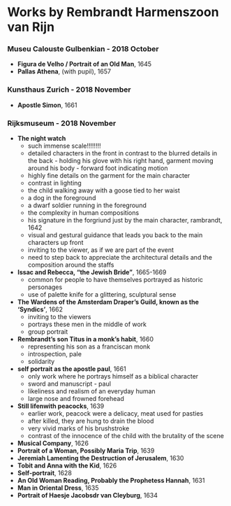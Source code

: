 # Works by Rembrandt Harmenszoon van Rijn

### Museu Calouste Gulbenkian - 2018 October
- **Figura de Velho / Portrait of an Old Man**, 1645
- **Pallas Athena**, (with pupil), 1657

### Kunsthaus Zurich - 2018 November
- **Apostle Simon**, 1661

### Rijksmuseum - 2018 November
- **The night watch**
    - such immense scale!!!!!!!!
    - detailed characters in the front in contrast to the blurred details in the back - holding his glove with his right hand, garment moving around his body - forward foot indicating motion
    - highly fine details on the garment for the main character
    - contrast in lighting
    - the child walking away with a goose tied to her waist
    - a dog in the foreground 
    - a dwarf soldier running in the foreground
    - the complexity in human compositions 
    - his signature in the forgriund just by the main character, rambrandt, 1642
    - visual and gestural guidance that leads you back to the main characters up front
    - inviting to the viewer, as if we are part of the event 
    - need to step back to appreciate the architectural details and the composition around the staffs
- **Issac and Rebecca, “the Jewish Bride”**, 1665-1669
    - common for people to have themselves portrayed as historic personages
    - use of palette knife for a glittering, sculptural sense 
- **The Wardens of the Amsterdam Draper’s Guild, known as the ‘Syndics’**, 1662
    - inviting to the viewers
    - portrays these men in the middle of work
    - group portrait
- **Rembrandt’s son Titus in a monk’s habit**, 1660
    - representing his son as a franciscan monk
    - introspection, pale
    - solidarity
- **self portrait as the apostle paul**, 1661
    - only work where he portrays himself as a biblical character
    - sword and manuscript - paul
    - likeliness and realism of an everyday human 
    - large nose and frowned forehead
- **Still lifenwith peacocks**, 1639
    - earlier work, peacock were a delicacy, meat used for pasties
    - after killed, they are hung to drain the blood
    - very vivid marks of his brushstroke
    - contrast of the innocence of the child with the brutality of the scene
- **Musical Company**, 1626
- **Portrait of a Woman, Possibly Maria Trip**, 1639
- **Jeremiah Lamenting the Destruction of Jerusalem**, 1630
- **Tobit and Anna with the Kid**, 1626
- **Self-portrait**, 1628
- **An Old Woman Reading, Probably the Prophetess Hannah**, 1631
- **Man in Oriental Dress**, 1635
- **Portrait of Haesje Jacobsdr van Cleyburg**, 1634
